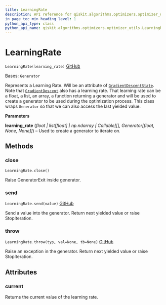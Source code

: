 ```yaml
---
title: LearningRate
description: API reference for qiskit.algorithms.optimizers.optimizer_utils.LearningRate
in_page_toc_min_heading_level: 1
python_api_type: class
python_api_name: qiskit.algorithms.optimizers.optimizer_utils.LearningRate
---
```


# LearningRate

<span id="qiskit.algorithms.optimizers.optimizer_utils.LearningRate" />

`LearningRate(learning_rate)` [GitHub](https://github.com/qiskit/qiskit/tree/stable/0.24/qiskit/algorithms/optimizers/optimizer_utils/learning_rate.py "view source code")

Bases: `Generator`

Represents a Learning Rate. Will be an attribute of [`GradientDescentState`](qiskit.algorithms.optimizers.GradientDescentState "qiskit.algorithms.optimizers.GradientDescentState"). Note that [`GradientDescent`](qiskit.algorithms.optimizers.GradientDescent "qiskit.algorithms.optimizers.GradientDescent") also has a learning rate. That learning rate can be a float, a list, an array, a function returning a generator and will be used to create a generator to be used during the optimization process. This class wraps `Generator` so that we can also access the last yielded value.

**Parameters**

**learning\_rate** (*float | list\[float] | np.ndarray | Callable\[\[], Generator\[float, None, None]]*) – Used to create a generator to iterate on.

## Methods

<span id="qiskit-algorithms-optimizers-optimizer-utils-learningrate-close" />

### close

<span id="qiskit.algorithms.optimizers.optimizer_utils.LearningRate.close" />

`LearningRate.close()`

Raise GeneratorExit inside generator.

<span id="qiskit-algorithms-optimizers-optimizer-utils-learningrate-send" />

### send

<span id="qiskit.algorithms.optimizers.optimizer_utils.LearningRate.send" />

`LearningRate.send(value)` [GitHub](https://github.com/qiskit/qiskit/tree/stable/0.24/qiskit/algorithms/optimizers/optimizer_utils/learning_rate.py "view source code")

Send a value into the generator. Return next yielded value or raise StopIteration.

<span id="qiskit-algorithms-optimizers-optimizer-utils-learningrate-throw" />

### throw

<span id="qiskit.algorithms.optimizers.optimizer_utils.LearningRate.throw" />

`LearningRate.throw(typ, val=None, tb=None)` [GitHub](https://github.com/qiskit/qiskit/tree/stable/0.24/qiskit/algorithms/optimizers/optimizer_utils/learning_rate.py "view source code")

Raise an exception in the generator. Return next yielded value or raise StopIteration.

## Attributes

<span id="qiskit.algorithms.optimizers.optimizer_utils.LearningRate.current" />

### current

Returns the current value of the learning rate.

